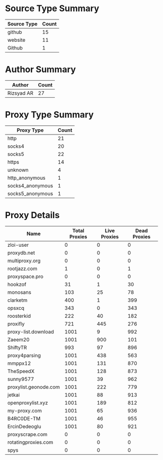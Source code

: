 # Source Type Summary

| Source Type | Count |
|-------------|-------|
| github | 15 |
| website | 11 |
| Github | 1 |


# Author Summary

| Author | Count |
|--------|-------|
| Rizsyad AR | 27 |


# Proxy Type Summary

| Proxy Type | Count |
|------------|-------|
| http | 21 |
| socks4 | 20 |
| socks5 | 22 |
| https | 14 |
| unknown | 4 |
| http_anonymous | 1 |
| socks4_anonymous | 1 |
| socks5_anonymous | 1 |


# Proxy Details

| Name | Total Proxies | Live Proxies | Dead Proxies |
|------|---------------|--------------|---------------|
| zloi-user | 0 | 0 | 0 |
| proxydb.net | 0 | 0 | 0 |
| multiproxy.org | 0 | 0 | 0 |
| rootjazz.com | 1 | 0 | 1 |
| proxyspace.pro | 0 | 0 | 0 |
| hookzof | 31 | 1 | 30 |
| monosans | 103 | 25 | 78 |
| clarketm | 400 | 1 | 399 |
| opsxcq | 343 | 0 | 343 |
| roosterkid | 222 | 40 | 182 |
| proxifly | 721 | 445 | 276 |
| proxy-list.download | 1001 | 9 | 992 |
| Zaeem20 | 1001 | 900 | 101 |
| ShiftyTR | 993 | 97 | 896 |
| proxy4parsing | 1001 | 438 | 563 |
| mmppx12 | 1001 | 131 | 870 |
| TheSpeedX | 1001 | 128 | 873 |
| sunny9577 | 1001 | 39 | 962 |
| proxylist.geonode.com | 1001 | 222 | 779 |
| jetkai | 1001 | 88 | 913 |
| openproxylist.xyz | 1001 | 189 | 812 |
| my-proxy.com | 1001 | 65 | 936 |
| B4RC0DE-TM | 1001 | 46 | 955 |
| ErcinDedeoglu | 1001 | 80 | 921 |
| proxyscrape.com | 0 | 0 | 0 |
| rotatingproxies.com | 0 | 0 | 0 |
| spys | 0 | 0 | 0 |
